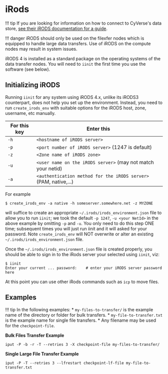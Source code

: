 # iRods

!!! tip
    If you are looking for information on how to connect to CyVerse's data store, [see their iRODS documentation for a guide](https://learning.cyverse.org/ds/icommands/#icommands-first-time-configuration).

!!! danger
    iRODS should only be used on the filexfer nodes which is equipped to handle large data transfers. Use of iRODS on the compute nodes may result in system issues.

iRODS 4 is installed as a standard package on the operating systems of the data transfer nodes. You will need to ```iinit``` the first time you use the software (see below). 

## Initializing iRODS

Running ```iinit``` for any system using iRODS 4.x, unlike its iRODS3 counterpart, does not help you set up the environment. Instead, you need to run ```create_irods_env``` with suitable options for the iRODS host, zone, username, etc manually.

|For this key|Enter this|
|-|-|
|```-h```| `<hostname of iRODS server>`|
|```-p```|`<port number of iRODS server>` (1247 is default)|
|```-z```|`<Zone name of iRODS zone>`|
|```-u```|`<user name on the iRODS server>` (may not match your netid)|
|```-a```|`<authentication method for the iRODS server>` (PAM, native,...)|

For example
```
$ create_irods_env -a native -h someserver.somewhere.net -z MYZONE
```

will suffice to create an appropriate ```~/.irods/irods_environment.json``` file to allow you to run ```iinit```; we took the default ```-p 1247```, ```-u <your NetId>``` in the above example by omitting ```-p``` and ```-u```.  You only need to do this step ONE time; subsequent times you will just run iinit and it will asked for your password. Note ```create_irods_env``` will NOT overwrite or alter an existing ```~/.irods/irods_environment.json``` file.

Once the  ```~/.irods/irods_environment.json``` file is created properly, you should be able to sign in to the iRods server your selected using ```iinit```, viz:

```
$ iinit
Enter your current ... password:    # enter your iRODS server password here
```

At this point you can use other iRods commands such as ```icp``` to move files.

## Examples
!!! tip
    In the following examples:
    * ```my-files-to-transfer/``` is the example name of the directory or folder for bulk transfers.
    * ```my-file-to-transfer.txt``` is the example name for single file transfers.
    * Any filename may be used for the ```checkpoint-file```.

**Bulk Files Transfer Example**
```
iput -P -b -r -T --retries 3 -X checkpoint-file my-files-to-transfer/
```

**Single Large File Transfer Example**
```
iput -P -T --retries 3 --lfrestart checkpoint-lf-file my-file-to-transfer.txt
```